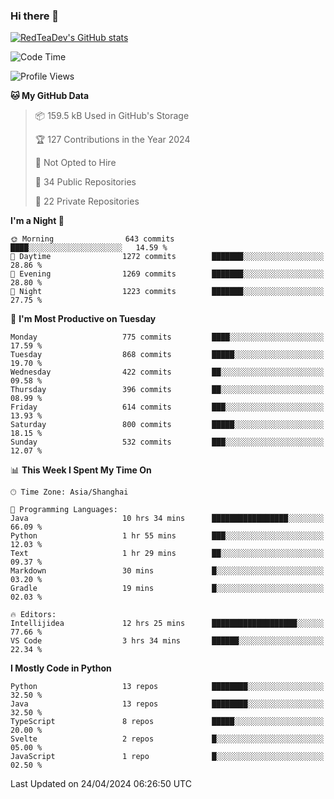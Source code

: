 ### Hi there 👋

<!--
**RedTeaDev/RedTeaDev** is a ✨ _special_ ✨ repository because its `README.md` (this file) appears on your GitHub profile.

Here are some ideas to get you started:

- 🔭 I’m currently working on ...
- 🌱 I’m currently learning ...
- 👯 I’m looking to collaborate on ...
- 🤔 I’m looking for help with ...
- 💬 Ask me about ...
- 📫 How to reach me: ...
- 😄 Pronouns: ...
- ⚡ Fun fact: ...
-->

<!--
[![wakatime](https://wakatime.com/badge/user/6b101ed0-04c0-4490-9283-eb61f2efff96.svg)](https://wakatime.com/@6b101ed0-04c0-4490-9283-eb61f2efff96)
!-->

[![RedTeaDev's GitHub stats](https://github-readme-stats.vercel.app/api?username=RedTeaDev)](https://github.com/anuraghazra/github-readme-stats)
<!--
[![willianrod's wakatime stats](https://github-readme-stats.vercel.app/api/wakatime?username=RedTeaDev)](https://github.com/anuraghazra/github-readme-stats)
!-->
<!--START_SECTION:waka-->
![Code Time](http://img.shields.io/badge/Code%20Time-2%2C165%20hrs%2059%20mins-blue)

![Profile Views](http://img.shields.io/badge/Profile%20Views-0-blue)

**🐱 My GitHub Data** 

> 📦 159.5 kB Used in GitHub's Storage 
 > 
> 🏆 127 Contributions in the Year 2024
 > 
> 🚫 Not Opted to Hire
 > 
> 📜 34 Public Repositories 
 > 
> 🔑 22 Private Repositories 
 > 
**I'm a Night 🦉** 

```text
🌞 Morning                643 commits         ████░░░░░░░░░░░░░░░░░░░░░   14.59 % 
🌆 Daytime                1272 commits        ███████░░░░░░░░░░░░░░░░░░   28.86 % 
🌃 Evening                1269 commits        ███████░░░░░░░░░░░░░░░░░░   28.80 % 
🌙 Night                  1223 commits        ███████░░░░░░░░░░░░░░░░░░   27.75 % 
```
📅 **I'm Most Productive on Tuesday** 

```text
Monday                   775 commits         ████░░░░░░░░░░░░░░░░░░░░░   17.59 % 
Tuesday                  868 commits         █████░░░░░░░░░░░░░░░░░░░░   19.70 % 
Wednesday                422 commits         ██░░░░░░░░░░░░░░░░░░░░░░░   09.58 % 
Thursday                 396 commits         ██░░░░░░░░░░░░░░░░░░░░░░░   08.99 % 
Friday                   614 commits         ███░░░░░░░░░░░░░░░░░░░░░░   13.93 % 
Saturday                 800 commits         █████░░░░░░░░░░░░░░░░░░░░   18.15 % 
Sunday                   532 commits         ███░░░░░░░░░░░░░░░░░░░░░░   12.07 % 
```


📊 **This Week I Spent My Time On** 

```text
🕑︎ Time Zone: Asia/Shanghai

💬 Programming Languages: 
Java                     10 hrs 34 mins      █████████████████░░░░░░░░   66.09 % 
Python                   1 hr 55 mins        ███░░░░░░░░░░░░░░░░░░░░░░   12.03 % 
Text                     1 hr 29 mins        ██░░░░░░░░░░░░░░░░░░░░░░░   09.37 % 
Markdown                 30 mins             █░░░░░░░░░░░░░░░░░░░░░░░░   03.20 % 
Gradle                   19 mins             █░░░░░░░░░░░░░░░░░░░░░░░░   02.03 % 

🔥 Editors: 
Intellijidea             12 hrs 25 mins      ███████████████████░░░░░░   77.66 % 
VS Code                  3 hrs 34 mins       ██████░░░░░░░░░░░░░░░░░░░   22.34 % 
```

**I Mostly Code in Python** 

```text
Python                   13 repos            ████████░░░░░░░░░░░░░░░░░   32.50 % 
Java                     13 repos            ████████░░░░░░░░░░░░░░░░░   32.50 % 
TypeScript               8 repos             █████░░░░░░░░░░░░░░░░░░░░   20.00 % 
Svelte                   2 repos             █░░░░░░░░░░░░░░░░░░░░░░░░   05.00 % 
JavaScript               1 repo              █░░░░░░░░░░░░░░░░░░░░░░░░   02.50 % 
```




 Last Updated on 24/04/2024 06:26:50 UTC
<!--END_SECTION:waka-->


